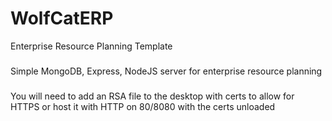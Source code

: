# WolfCatERP
Enterprise Resource Planning Template

###
Simple MongoDB, Express, NodeJS server for enterprise resource planning

###
You will need to add an RSA file to the desktop with certs to allow for HTTPS or host it with HTTP on 80/8080 with the certs unloaded
